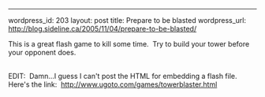 --- 
wordpress_id: 203
layout: post
title: Prepare to be blasted
wordpress_url: http://blog.sideline.ca/2005/11/04/prepare-to-be-blasted/

<p>This is a great flash game to kill some time.  Try to build your tower before your opponent does. <br />
</p>
<p><br />
EDIT:  Damn...I guess I can't post the HTML for embedding a flash
file.  Here's the link: 
<a href="http://www.ugoto.com/games/towerblaster.html">http://www.ugoto.com/games/towerblaster.html</a><br />
</p>

